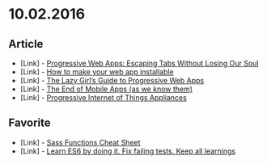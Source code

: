 # 10.02.2016

## Article

- \[Link\] - [Progressive Web Apps: Escaping Tabs Without Losing Our Soul](https://medium.com/@slightlylate/progressive-apps-escaping-tabs-without-losing-our-soul-3b93a8561955#.fotm7swh1)
- \[Link\] - [How to make your web app installable](https://medium.com/@franciov/how-to-make-your-web-app-installable-8b71571605e#.hro4tdbzs)
- \[Link\] - [The Lazy Girl’s Guide to Progressive Web Apps](https://medium.com/moonraft-musings/the-lazy-girls-guide-to-progressive-web-apps-78efbf290b8e#.otioayt03)
- \[Link\] - [The End of Mobile Apps (as we know them)](https://medium.com/@carinecarmy/the-end-of-mobile-apps-as-we-know-them-a273ee085930#.odhlotjce)
- \[Link\] - [Progressive Internet of Things Appliances](https://medium.com/@aliafshar/progressive-internet-of-things-appliances-32128f916dbf#.1ys7fylr4)


## Favorite

- \[Link\] - [Sass Functions Cheat Sheet](https://www.cheatography.com/hamidyfine/cheat-sheets/sass-functions/)
- \[Link\] - [Learn ES6 by doing it. Fix failing tests. Keep all learnings](http://es6katas.org/)
